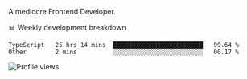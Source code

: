 A mediocre Frontend Developer.

📊 Weekly development breakdown
<!--START_SECTION:waka-->

```text
TypeScript   25 hrs 14 mins  █████████████████████████   99.64 %
Other        2 mins          ░░░░░░░░░░░░░░░░░░░░░░░░░   00.17 %
```

<!--END_SECTION:waka-->

<img src="https://gpvc.arturio.dev/iqbalfasri" alt="Profile views"/>
